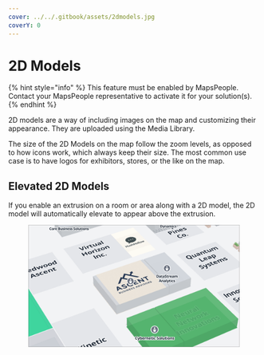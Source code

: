 ```yaml
---
cover: ../../.gitbook/assets/2dmodels.jpg
coverY: 0
---
```


# 2D Models

{% hint style="info" %}
This feature must be enabled by MapsPeople. Contact your MapsPeople representative to activate it for your solution(s).
{% endhint %}

2D models are a way of including images on the map and customizing their appearance. They are uploaded using the Media Library.

The size of the 2D Models on the map follow the zoom levels, as opposed to how icons work, which always keep their size. The most common use case is to have logos for exhibitors, stores, or the like on the map.

## Elevated 2D Models

If you enable an extrusion on a room or area along with a 2D model, the 2D model will automatically elevate to appear above the extrusion.

<figure><img src="../../.gitbook/assets/CleanShot 2025-05-12 at 15.56.42.png" alt=""><figcaption></figcaption></figure>
